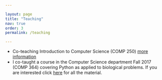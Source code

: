 ```yaml
---

layout: page
title: "Teaching"
nav: true
order: 3
permalink: /teaching

---
```

* Co-teaching Introduction to Computer Science (COMP 250) <a href="http://www.cs.mcgill.ca/~jeromew/comp250.html"> more information </a> 
* I co-taught a course in the Computer Science department Fall 2017 (COMP 364) covering Python as applied to biological problems. If you are interested click <a href="http://www.cs.mcgill.ca/~cgonza11/COMP_364" target="_blank">here</a> for all the material. 

